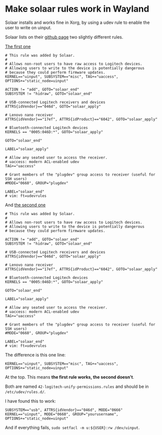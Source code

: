 # Make solaar rules work in Wayland

Solaar installs and works fine in Xorg, by using a udev rule to enable the user to write on uinput.

Solaar lists on their [github page](https://github.com/pwr-Solaar/Solaar) two slightly different rules.

[The first one](https://github.com/pwr-Solaar/Solaar/blob/master/rules.d-uinput/42-logitech-unify-permissions.rules)

~~~
# This rule was added by Solaar.
#
# Allows non-root users to have raw access to Logitech devices.
# Allowing users to write to the device is potentially dangerous
# because they could perform firmware updates.
KERNEL=="uinput", SUBSYSTEM=="misc", TAG+="uaccess", OPTIONS+="static_node=uinput"

ACTION != "add", GOTO="solaar_end"
SUBSYSTEM != "hidraw", GOTO="solaar_end"

# USB-connected Logitech receivers and devices
ATTRS{idVendor}=="046d", GOTO="solaar_apply"

# Lenovo nano receiver
ATTRS{idVendor}=="17ef", ATTRS{idProduct}=="6042", GOTO="solaar_apply"

# Bluetooth-connected Logitech devices
KERNELS == "0005:046D:*", GOTO="solaar_apply"

GOTO="solaar_end"

LABEL="solaar_apply"

# Allow any seated user to access the receiver.
# uaccess: modern ACL-enabled udev
TAG+="uaccess"

# Grant members of the "plugdev" group access to receiver (useful for SSH users)
#MODE="0660", GROUP="plugdev"

LABEL="solaar_end"
# vim: ft=udevrules
~~~

And [the second one](https://github.com/pwr-Solaar/Solaar/blob/master/rules.d/42-logitech-unify-permissions.rules)

~~~
# This rule was added by Solaar.
#
# Allows non-root users to have raw access to Logitech devices.
# Allowing users to write to the device is potentially dangerous
# because they could perform firmware updates.

ACTION != "add", GOTO="solaar_end"
SUBSYSTEM != "hidraw", GOTO="solaar_end"

# USB-connected Logitech receivers and devices
ATTRS{idVendor}=="046d", GOTO="solaar_apply"

# Lenovo nano receiver
ATTRS{idVendor}=="17ef", ATTRS{idProduct}=="6042", GOTO="solaar_apply"

# Bluetooth-connected Logitech devices
KERNELS == "0005:046D:*", GOTO="solaar_apply"

GOTO="solaar_end"

LABEL="solaar_apply"

# Allow any seated user to access the receiver.
# uaccess: modern ACL-enabled udev
TAG+="uaccess"

# Grant members of the "plugdev" group access to receiver (useful for SSH users)
#MODE="0660", GROUP="plugdev"

LABEL="solaar_end"
# vim: ft=udevrules
~~~

The difference is this one line:
~~~
KERNEL=="uinput", SUBSYSTEM=="misc", TAG+="uaccess", OPTIONS+="static_node=uinput"
~~~
At the top. This means **the first rule works, the second doesn't**.

Both are named ```42-logitech-unify-permissions.rules``` and should be in ```/etc/udev/rules.d/```.

I have found this to work:
~~~
SUBSYSTEM=="usb", ATTRS{idVendor}=="046d", MODE="0666"
KERNEL=="uinput", MODE="0660", GROUP="yourusername", OPTIONS+="static_node=uinput"
~~~

And if everything fails, ```sudo setfacl -m u:${USER}:rw /dev/uinput```.



